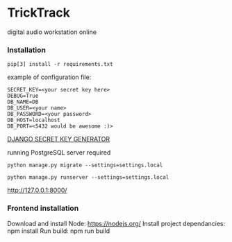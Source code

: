 # __TrickTrack__


digital audio workstation online


### Installation
```
pip[3] install -r requirements.txt
```
example of configuration file:

```
SECRET_KEY=<your secret key here>
DEBUG=True
DB_NAME=DB
DB_USER=<your name>
DB_PASSWORD=<your password>
DB_HOST=localhost
DB_PORT=<5432 would be awesome :)>
```
[DJANGO SECRET KEY GENERATOR](https://djecrety.ir)

running PostgreSQL server required
```
python manage.py migrate --settings=settings.local

python manage.py runserver --settings=settings.local
```

http://127.0.0.1:8000/


### Frontend installation

Download and install Node: https://nodejs.org/
Install project dependancies: npm install
Run build: npm run build

